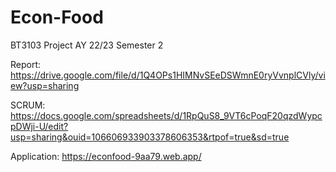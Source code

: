 # Econ-Food
BT3103 Project AY 22/23 Semester 2

Report: https://drive.google.com/file/d/1Q4OPs1HIMNvSEeDSWmnE0ryVvnplCVly/view?usp=sharing

SCRUM: https://docs.google.com/spreadsheets/d/1RpQuS8_9VT6cPoqF20qzdWypcpDWji-U/edit?usp=sharing&ouid=106606933903378606353&rtpof=true&sd=true

Application: https://econfood-9aa79.web.app/
